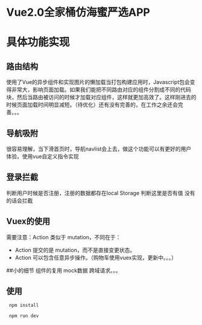 # Vue2.0全家桶仿海蜜严选APP

# 具体功能实现
## 路由结构
使用了Vue的异步组件和实现图片的懒加载当打包构建应用时，Javascript包会变得非常大，影响页面加载。如果我们能把不同路由对应的组件分割成不同的代码块，然后当路由被访问的时候才加载对应组件，这样就更加高效了。这样刚进去的时候页面加载时间明显减短。（待优化）还有没有完善的，在工作之余还会完善。。。

## 导航吸附
很容易理解，当下滑首页时，导航navlist会上去，做这个功能可以有更好的用户体验，使用vue自定义指令实现

## 登录拦截
判断用户时候是否注册，注册的数据都存在local Storage 判断这里是否有值 没有的话会拦截

## Vuex的使用

需要注意：Action 类似于 mutation，不同在于：

* Action 提交的是 mutation，而不是直接变更状态。
* Action 可以包含任意异步操作。（购物车使用vuex实现，更新中。。。）

##小的细节
组件的复用 mock数据 跨域请求。。。

## 使用

```
 npm install
```

```
 npm run dev
 

